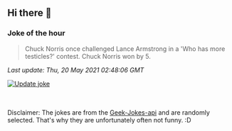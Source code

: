 ## Hi there 👋

### Joke of the hour
<!-- joke -->
>Chuck Norris once challenged Lance Armstrong in a 'Who has more testicles?' contest. Chuck Norris won by 5.
<!-- /joke -->

*Last update: Thu, 20 May 2021 02:48:06 GMT*

[![Update joke](https://github.com/nclskfm/nclskfm/actions/workflows/joke.yml/badge.svg)](https://github.com/nclskfm/nclskfm/actions/workflows/joke.yml)

<br><br>
Disclaimer: The jokes are from the [Geek-Jokes-api](https://github.com/sameerkumar18/geek-joke-api) and are randomly selected. That's why they are unfortunately often not funny. :D
